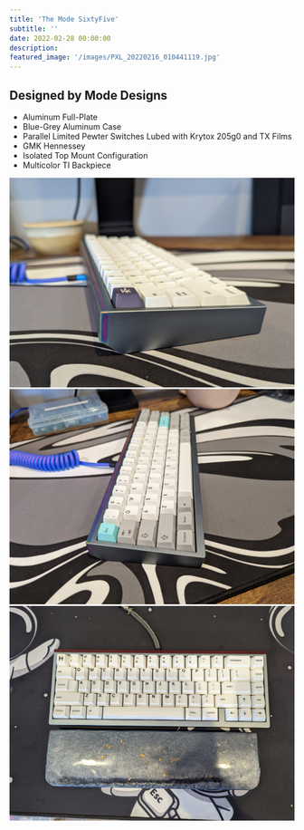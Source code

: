 ```yaml
---
title: 'The Mode SixtyFive'
subtitle: '' 
date: 2022-02-28 00:00:00
description: 
featured_image: '/images/PXL_20220216_010441119.jpg'
---
```


## Designed by Mode Designs
* Aluminum Full-Plate
* Blue-Grey Aluminum Case
* Parallel Limited Pewter Switches Lubed with Krytox 205g0 and TX Films
* GMK Hennessey
* Isolated Top Mount Configuration
* Multicolor TI Backpiece

<div class="gallery" data-columns="3">
	<img src="/images/mode65/PXL_20220305_200707201.jpg">
	<img src="/images/mode65/PXL_20220326_164205863.jpg">
	<img src="/images/Jan-26/PXL_20220126_203553741.jpg">
</div>
